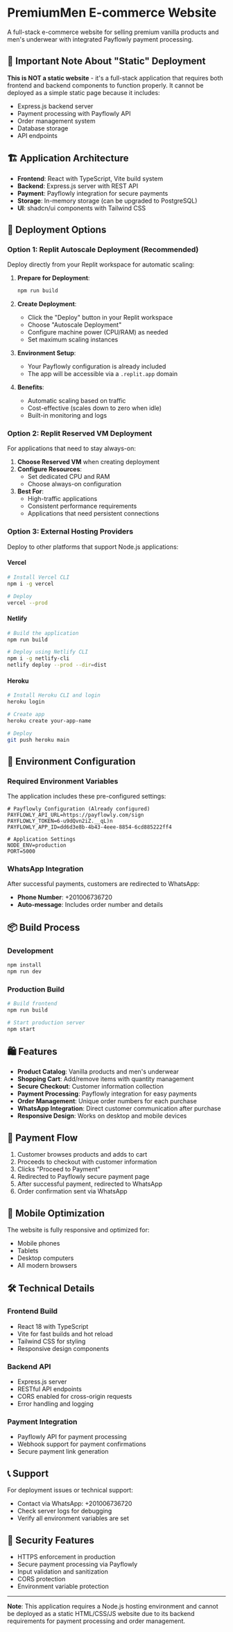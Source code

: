 # PremiumMen E-commerce Website

A full-stack e-commerce website for selling premium vanilla products and men's underwear with integrated Payflowly payment processing.

## 🚨 Important Note About "Static" Deployment

**This is NOT a static website** - it's a full-stack application that requires both frontend and backend components to function properly. It cannot be deployed as a simple static page because it includes:

- Express.js backend server
- Payment processing with Payflowly API
- Order management system
- Database storage
- API endpoints

## 🏗️ Application Architecture

- **Frontend**: React with TypeScript, Vite build system
- **Backend**: Express.js server with REST API
- **Payment**: Payflowly integration for secure payments
- **Storage**: In-memory storage (can be upgraded to PostgreSQL)
- **UI**: shadcn/ui components with Tailwind CSS

## 🚀 Deployment Options

### Option 1: Replit Autoscale Deployment (Recommended)

Deploy directly from your Replit workspace for automatic scaling:

1. **Prepare for Deployment**:
   ```bash
   npm run build
   ```

2. **Create Deployment**:
   - Click the "Deploy" button in your Replit workspace
   - Choose "Autoscale Deployment"
   - Configure machine power (CPU/RAM) as needed
   - Set maximum scaling instances

3. **Environment Setup**:
   - Your Payflowly configuration is already included
   - The app will be accessible via a `.replit.app` domain

4. **Benefits**:
   - Automatic scaling based on traffic
   - Cost-effective (scales down to zero when idle)
   - Built-in monitoring and logs

### Option 2: Replit Reserved VM Deployment

For applications that need to stay always-on:

1. **Choose Reserved VM** when creating deployment
2. **Configure Resources**:
   - Set dedicated CPU and RAM
   - Choose always-on configuration
3. **Best For**:
   - High-traffic applications
   - Consistent performance requirements
   - Applications that need persistent connections

### Option 3: External Hosting Providers

Deploy to other platforms that support Node.js applications:

#### Vercel
```bash
# Install Vercel CLI
npm i -g vercel

# Deploy
vercel --prod
```

#### Netlify
```bash
# Build the application
npm run build

# Deploy using Netlify CLI
npm i -g netlify-cli
netlify deploy --prod --dir=dist
```

#### Heroku
```bash
# Install Heroku CLI and login
heroku login

# Create app
heroku create your-app-name

# Deploy
git push heroku main
```

## 🔧 Environment Configuration

### Required Environment Variables

The application includes these pre-configured settings:

```env
# Payflowly Configuration (Already configured)
PAYFLOWLY_API_URL=https://payflowly.com/sign
PAYFLOWLY_TOKEN=6-u9dQvn2iZ.__qL)n
PAYFLOWLY_APP_ID=dd6d3e8b-4b43-4eee-8854-6cd885222ff4

# Application Settings
NODE_ENV=production
PORT=5000
```

### WhatsApp Integration

After successful payments, customers are redirected to WhatsApp:
- **Phone Number**: +201006736720
- **Auto-message**: Includes order number and details

## 📦 Build Process

### Development
```bash
npm install
npm run dev
```

### Production Build
```bash
# Build frontend
npm run build

# Start production server
npm start
```

## 🛍️ Features

- **Product Catalog**: Vanilla products and men's underwear
- **Shopping Cart**: Add/remove items with quantity management
- **Secure Checkout**: Customer information collection
- **Payment Processing**: Payflowly integration for easy payments
- **Order Management**: Unique order numbers for each purchase
- **WhatsApp Integration**: Direct customer communication after purchase
- **Responsive Design**: Works on desktop and mobile devices

## 🔄 Payment Flow

1. Customer browses products and adds to cart
2. Proceeds to checkout with customer information
3. Clicks "Proceed to Payment"
4. Redirected to Payflowly secure payment page
5. After successful payment, redirected to WhatsApp
6. Order confirmation sent via WhatsApp

## 📱 Mobile Optimization

The website is fully responsive and optimized for:
- Mobile phones
- Tablets
- Desktop computers
- All modern browsers

## 🛠️ Technical Details

### Frontend Build
- React 18 with TypeScript
- Vite for fast builds and hot reload
- Tailwind CSS for styling
- Responsive design components

### Backend API
- Express.js server
- RESTful API endpoints
- CORS enabled for cross-origin requests
- Error handling and logging

### Payment Integration
- Payflowly API for payment processing
- Webhook support for payment confirmations
- Secure payment link generation

## 📞 Support

For deployment issues or technical support:
- Contact via WhatsApp: +201006736720
- Check server logs for debugging
- Verify all environment variables are set

## 🔐 Security Features

- HTTPS enforcement in production
- Secure payment processing via Payflowly
- Input validation and sanitization
- CORS protection
- Environment variable protection

---

**Note**: This application requires a Node.js hosting environment and cannot be deployed as a static HTML/CSS/JS website due to its backend requirements for payment processing and order management.
